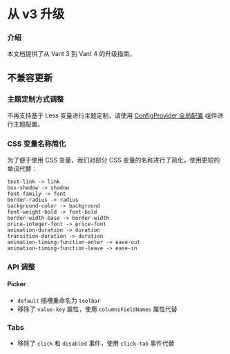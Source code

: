 # 从 v3 升级

### 介绍

本文档提供了从 Vant 3 到 Vant 4 的升级指南。

## 不兼容更新

### 主题定制方式调整

不再支持基于 Less 变量进行主题定制，请使用 [ConfigProvider 全局配置](#/zh-CN/config-provider) 组件进行主题配置。

### CSS 变量名称简化

为了便于使用 CSS 变量，我们对部分 CSS 变量的名称进行了简化，使用更短的单词代替：

```
text-link -> link
box-shadow -> shadow
font-family -> font
border-radius -> radius
background-color -> background
font-weight-bold -> font-bold
border-width-base -> border-width
price-integer-font -> price-font
animation-duration -> duration
transition-duration -> duration
animation-timing-function-enter -> ease-out
animation-timing-function-leave -> ease-in
```

### API 调整

#### Picker

- `default` 插槽重命名为 `toolbar`
- 移除了 `value-key` 属性，使用 `columnsFieldNames` 属性代替

### Tabs

- 移除了 `click` 和 `disabled` 事件，使用 `click-tab` 事件代替
